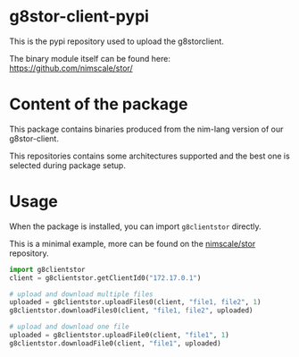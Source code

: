 # g8stor-client-pypi
This is the pypi repository used to upload the g8storclient.

The binary module itself can be found here: https://github.com/nimscale/stor/

# Content of the package
This package contains binaries produced from the nim-lang version of our g8stor-client.

This repositories contains some architectures supported and the best one is selected during package setup.

# Usage
When the package is installed, you can import `g8clientstor` directly.

This is a minimal example, more can be found on the [nimscale/stor](https://github.com/nimscale/stor) repository.

```python
import g8clientstor
client = g8clientstor.getClientId0("172.17.0.1")

# upload and download multiple files
uploaded = g8clientstor.uploadFiles0(client, "file1, file2", 1)
g8clientstor.downloadFiles0(client, "file1, file2", uploaded)

# upload and download one file
uploaded = g8clientstor.uploadFile0(client, "file1", 1)
g8clientstor.downloadFile0(client, "file1", uploaded)
```
